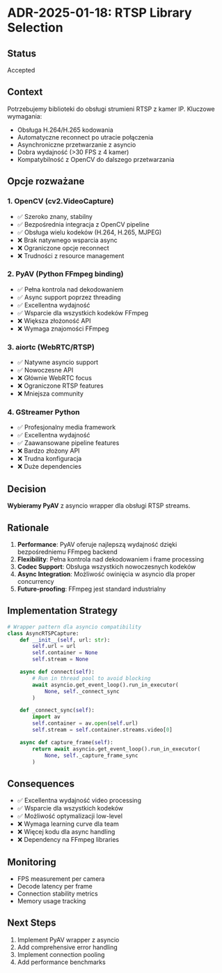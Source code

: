 # ADR-2025-01-18: RTSP Library Selection

## Status
Accepted

## Context
Potrzebujemy biblioteki do obsługi strumieni RTSP z kamer IP. Kluczowe wymagania:
- Obsługa H.264/H.265 kodowania
- Automatyczne reconnect po utracie połączenia
- Asynchroniczne przetwarzanie z asyncio
- Dobra wydajność (>30 FPS z 4 kamer)
- Kompatybilność z OpenCV do dalszego przetwarzania

## Opcje rozważane

### 1. OpenCV (cv2.VideoCapture)
- ✅ Szeroko znany, stabilny
- ✅ Bezpośrednia integracja z OpenCV pipeline
- ✅ Obsługa wielu kodeków (H.264, H.265, MJPEG)
- ❌ Brak natywnego wsparcia async
- ❌ Ograniczone opcje reconnect
- ❌ Trudności z resource management

### 2. PyAV (Python FFmpeg binding)
- ✅ Pełna kontrola nad dekodowaniem
- ✅ Async support poprzez threading
- ✅ Excellentna wydajność
- ✅ Wsparcie dla wszystkich kodeków FFmpeg
- ❌ Większa złożoność API
- ❌ Wymaga znajomości FFmpeg

### 3. aiortc (WebRTC/RTSP)
- ✅ Natywne asyncio support
- ✅ Nowoczesne API
- ❌ Głównie WebRTC focus
- ❌ Ograniczone RTSP features
- ❌ Mniejsza community

### 4. GStreamer Python
- ✅ Profesjonalny media framework
- ✅ Excellentna wydajność
- ✅ Zaawansowane pipeline features
- ❌ Bardzo złożony API
- ❌ Trudna konfiguracja
- ❌ Duże dependencies

## Decision
**Wybieramy PyAV** z asyncio wrapper dla obsługi RTSP streams.

## Rationale
1. **Performance**: PyAV oferuje najlepszą wydajność dzięki bezpośredniemu FFmpeg backend
2. **Flexibility**: Pełna kontrola nad dekodowaniem i frame processing
3. **Codec Support**: Obsługa wszystkich nowoczesnych kodeków
4. **Async Integration**: Możliwość owinięcia w asyncio dla proper concurrency
5. **Future-proofing**: FFmpeg jest standard industrialny

## Implementation Strategy
```python
# Wrapper pattern dla asyncio compatibility
class AsyncRTSPCapture:
    def __init__(self, url: str):
        self.url = url
        self.container = None
        self.stream = None

    async def connect(self):
        # Run in thread pool to avoid blocking
        await asyncio.get_event_loop().run_in_executor(
            None, self._connect_sync
        )

    def _connect_sync(self):
        import av
        self.container = av.open(self.url)
        self.stream = self.container.streams.video[0]

    async def capture_frame(self):
        return await asyncio.get_event_loop().run_in_executor(
            None, self._capture_frame_sync
        )
```

## Consequences
- ✅ Excellentna wydajność video processing
- ✅ Wsparcie dla wszystkich kodeków
- ✅ Możliwość optymalizacji low-level
- ❌ Wymaga learning curve dla team
- ❌ Więcej kodu dla async handling
- ❌ Dependency na FFmpeg libraries

## Monitoring
- FPS measurement per camera
- Decode latency per frame
- Connection stability metrics
- Memory usage tracking

## Next Steps
1. Implement PyAV wrapper z asyncio
2. Add comprehensive error handling
3. Implement connection pooling
4. Add performance benchmarks
